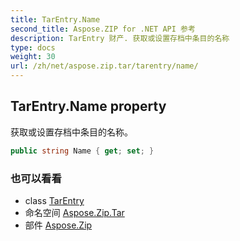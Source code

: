 ```yaml
---
title: TarEntry.Name
second_title: Aspose.ZIP for .NET API 参考
description: TarEntry 财产. 获取或设置存档中条目的名称
type: docs
weight: 30
url: /zh/net/aspose.zip.tar/tarentry/name/
---
```

## TarEntry.Name property

获取或设置存档中条目的名称。

```csharp
public string Name { get; set; }
```

### 也可以看看

* class [TarEntry](../)
* 命名空间 [Aspose.Zip.Tar](../../tarentry/)
* 部件 [Aspose.Zip](../../../)


